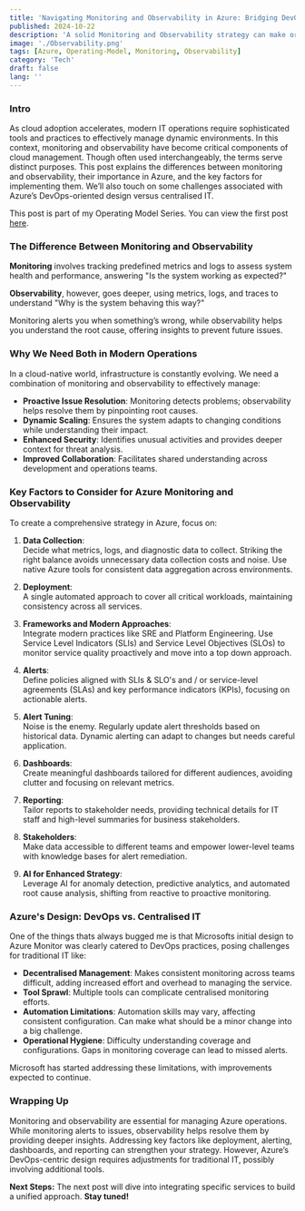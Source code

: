 ```yaml
---
title: 'Navigating Monitoring and Observability in Azure: Bridging DevOps and Centralised IT'
published: 2024-10-22
description: 'A solid Monitoring and Observability strategy can make or break your Cloud Operations stability. Discover the essentials of monitoring and observability in Azure, why both matter, and how to bridge the gap between DevOps and centralised IT.'
image: './Observability.png'
tags: [Azure, Operating-Model, Monitoring, Observability]
category: 'Tech'
draft: false 
lang: ''
---
```

### Intro

As cloud adoption accelerates, modern IT operations require sophisticated tools and practices to effectively manage dynamic environments. In this context, monitoring and observability have become critical components of cloud management. Though often used interchangeably, the terms serve distinct purposes. This post explains the differences between monitoring and observability, their importance in Azure, and the key factors for implementing them. We’ll also touch on some challenges associated with Azure’s DevOps-oriented design versus centralised IT.

This post is part of my Operating Model Series. You can view the first post [here](https://cloudywaters.github.io/posts/technical/operatingmodelintro/operating-model-intro/).

### The Difference Between Monitoring and Observability

**Monitoring** involves tracking predefined metrics and logs to assess system health and performance, answering "Is the system working as expected?" 

**Observability**, however, goes deeper, using metrics, logs, and traces to understand "Why is the system behaving this way?"

Monitoring alerts you when something’s wrong, while observability helps you understand the root cause, offering insights to prevent future issues.

### Why We Need Both in Modern Operations

In a cloud-native world, infrastructure is constantly evolving. We need a combination of monitoring and observability to effectively manage:

- **Proactive Issue Resolution**: Monitoring detects problems; observability helps resolve them by pinpointing root causes.
- **Dynamic Scaling**: Ensures the system adapts to changing conditions while understanding their impact.
- **Enhanced Security**: Identifies unusual activities and provides deeper context for threat analysis.
- **Improved Collaboration**: Facilitates shared understanding across development and operations teams.

### Key Factors to Consider for Azure Monitoring and Observability

To create a comprehensive strategy in Azure, focus on:

1. **Data Collection**:  
   Decide what metrics, logs, and diagnostic data to collect. Striking the right balance avoids unnecessary data collection costs and noise. Use native Azure tools for consistent data aggregation across environments.

2. **Deployment**:  
   A single automated approach to cover all critical workloads, maintaining consistency across all services.

3. **Frameworks and Modern Approaches**:  
   Integrate modern practices like SRE and Platform Engineering. Use Service Level Indicators (SLIs) and Service Level Objectives (SLOs) to monitor service quality proactively and move into a top down approach.

4. **Alerts**:  
   Define policies aligned with SLIs & SLO's and / or service-level agreements (SLAs) and key performance indicators (KPIs), focusing on actionable alerts.

5. **Alert Tuning**:  
   Noise is the enemy. Regularly update alert thresholds based on historical data. Dynamic alerting can adapt to changes but needs careful application.

6. **Dashboards**:  
   Create meaningful dashboards tailored for different audiences, avoiding clutter and focusing on relevant metrics.

7. **Reporting**:  
   Tailor reports to stakeholder needs, providing technical details for IT staff and high-level summaries for business stakeholders.

8. **Stakeholders**:  
   Make data accessible to different teams and empower lower-level teams with knowledge bases for alert remediation.

9. **AI for Enhanced Strategy**:  
   Leverage AI for anomaly detection, predictive analytics, and automated root cause analysis, shifting from reactive to proactive monitoring.

### Azure's Design: DevOps vs. Centralised IT

One of the things thats always bugged me is that Microsofts initial design to Azure Monitor was clearly catered to DevOps practices, posing challenges for traditional IT like:

- **Decentralised Management**: Makes consistent monitoring across teams difficult, adding increased effort and overhead to managing the service.
- **Tool Sprawl**: Multiple tools can complicate centralised monitoring efforts.
- **Automation Limitations**: Automation skills may vary, affecting consistent configuration. Can make what should be a minor change into a big challenge.
- **Operational Hygiene**: Difficulty understanding coverage and configurations. Gaps in monitoring coverage can lead to missed alerts.

Microsoft has started addressing these limitations, with improvements expected to continue. 

### Wrapping Up

Monitoring and observability are essential for managing Azure operations. While monitoring alerts to issues, observability helps resolve them by providing deeper insights. Addressing key factors like deployment, alerting, dashboards, and reporting can strengthen your strategy. However, Azure’s DevOps-centric design requires adjustments for traditional IT, possibly involving additional tools.

**Next Steps:** The next post will dive into integrating specific services to build a unified approach. **Stay tuned!**